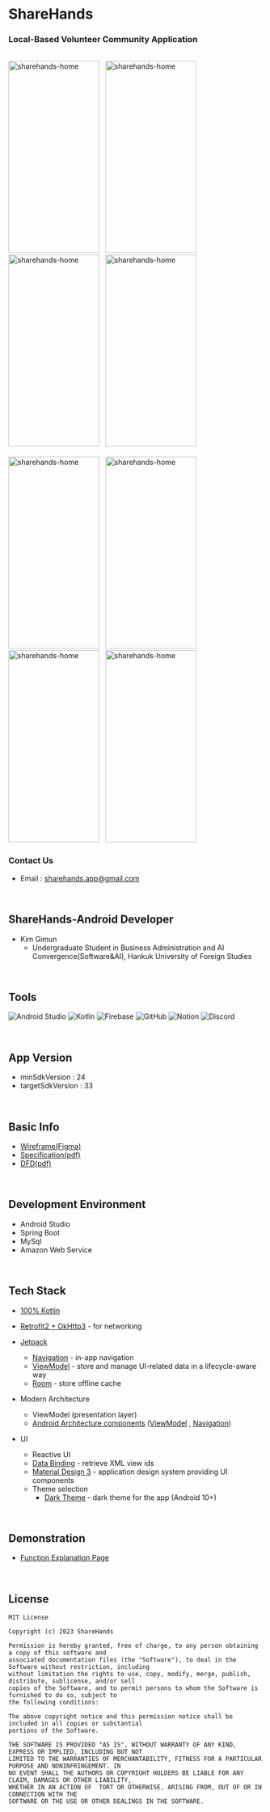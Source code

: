 # ShareHands

### Local-Based Volunteer Community Application

<br>

<image alt="sharehands-home" src="https://github.com/TeamZipdabang-UMC/Zipdabang-Frontend/assets/101035437/f17b991f-ecb8-439f-a471-5310ab262e18" width="180px" height="380px" />
&nbsp;
<image alt="sharehands-home" src="https://github.com/TeamZipdabang-UMC/Zipdabang-Frontend/assets/101035437/409c7973-43ca-42bc-b77f-71e348ebf67b" width="180px" height="380px" />
&nbsp;
<image alt="sharehands-home" src="https://github.com/TeamZipdabang-UMC/Zipdabang-Frontend/assets/101035437/68360fa8-2129-4e7b-8581-9a56952c7ff0" width="180px" height="380px" />
&nbsp;
<image alt="sharehands-home" src="https://github.com/TeamZipdabang-UMC/Zipdabang-Frontend/assets/101035437/e84d3887-c5f3-4685-bdb4-c500dd916f6e" width="180px" height="380px" />
<br>
<br>
<image alt="sharehands-home" src="https://github.com/TeamZipdabang-UMC/Zipdabang-Frontend/assets/101035437/496aa820-404f-4332-abbb-871ee12301bf" width="180px" height="380px" />
&nbsp;
<image alt="sharehands-home" src="https://github.com/TeamZipdabang-UMC/Zipdabang-Frontend/assets/101035437/88ba7d4a-302e-4770-aee5-c1f83210b2a8" width="180px" height="380px" />
&nbsp;
<image alt="sharehands-home" src="https://github.com/TeamZipdabang-UMC/Zipdabang-Frontend/assets/101035437/72dd5c79-90f0-4c32-ad38-09ceea0db6d8" width="180px" height="380px" />
&nbsp;
<image alt="sharehands-home" src="https://github.com/TeamZipdabang-UMC/Zipdabang-Frontend/assets/101035437/3f459b41-b8bc-41ce-bbfc-09d0a84af374" width="180px" height="380px" />


<br>

### Contact Us

* Email : sharehands.app@gmail.com

<br>

## ShareHands-Android Developer

* Kim Gimun
  * Undergraduate Student in Business Administration and AI Convergence(Software&AI), Hankuk University of Foreign Studies

<br>

## Tools
![Android Studio](https://img.shields.io/badge/Android%20Studio-3DDC84.svg?style=for-the-badge&logo=android-studio&logoColor=white)
![Kotlin](https://img.shields.io/badge/kotlin-%237F52FF.svg?style=for-the-badge&logo=kotlin&logoColor=white)
![Firebase](https://img.shields.io/badge/Firebase-039BE5?style=for-the-badge&logo=Firebase&logoColor=white)
![GitHub](https://img.shields.io/badge/github-%23121011.svg?style=for-the-badge&logo=github&logoColor=white)
![Notion](https://img.shields.io/badge/Notion-%23000000.svg?style=for-the-badge&logo=notion&logoColor=white)
![Discord](https://img.shields.io/badge/Discord-%235865F2.svg?style=for-the-badge&logo=discord&logoColor=white)

<br>

## App Version
* minSdkVersion : 24
* targetSdkVersion : 33

<br>

## Basic Info
* [Wireframe(Figma)](https://www.figma.com/file/a2EkIepnKM7q9fR2uTjMqJ/ShareHands-UI?type=design&node-id=282%3A3093&mode=design&t=1TDvkd4Een7BZkwM-1)
* [Specification(pdf)](https://github.com/kmkim2689/sharehands-android/files/12745349/A4.pdf)
* [DFD(pdf)](https://github.com/kmkim2689/sharehands-android/files/12745398/ShareHands-DFD.pdf)

<br>

## Development Environment
* Android Studio
* Spring Boot
* MySql
* Amazon Web Service

<br>

## Tech Stack

* [100% Kotlin](https://kotlinlang.org/)

* [Retrofit2 + OkHttp3](https://square.github.io/retrofit/) - for networking
  
* [Jetpack](https://developer.android.com/jetpack)
  * [Navigation](https://developer.android.com/topic/libraries/architecture/navigation/) - in-app navigation
  * [ViewModel](https://developer.android.com/topic/libraries/architecture/viewmodel) - store and manage UI-related
    data in a lifecycle-aware way
  * [Room](https://developer.android.com/jetpack/androidx/releases/room) - store offline cache
  
* Modern Architecture
  * ViewModel (presentation layer)
  * [Android Architecture components](https://developer.android.com/topic/libraries/architecture)
    ([ViewModel](https://developer.android.com/topic/libraries/architecture/viewmodel)
    , [Navigation](https://developer.android.com/jetpack/androidx/releases/navigation))

* UI
  * Reactive UI
  * [Data Binding](https://developer.android.com/topic/libraries/data-binding) - retrieve XML view ids
  * [Material Design 3](https://m3.material.io/) - application design system providing UI components
  * Theme selection
    * [Dark Theme](https://material.io/develop/android/theming/dark) - dark theme for the app (Android 10+)

<br>

## Demonstration

* [Function Explanation Page](https://cooperative-floor-0d8.notion.site/524d9b4c0f25488d910f3ef8066b03d0?pvs=4)

<br>

## License
```
MIT License

Copyright (c) 2023 ShareHands

Permission is hereby granted, free of charge, to any person obtaining a copy of this software and
associated documentation files (the "Software"), to deal in the Software without restriction, including
without limitation the rights to use, copy, modify, merge, publish, distribute, sublicense, and/or sell
copies of the Software, and to permit persons to whom the Software is furnished to do so, subject to
the following conditions:

The above copyright notice and this permission notice shall be included in all copies or substantial
portions of the Software.

THE SOFTWARE IS PROVIDED "AS IS", WITHOUT WARRANTY OF ANY KIND, EXPRESS OR IMPLIED, INCLUDING BUT NOT
LIMITED TO THE WARRANTIES OF MERCHANTABILITY, FITNESS FOR A PARTICULAR PURPOSE AND NONINFRINGEMENT. IN
NO EVENT SHALL THE AUTHORS OR COPYRIGHT HOLDERS BE LIABLE FOR ANY CLAIM, DAMAGES OR OTHER LIABILITY,
WHETHER IN AN ACTION OF  TORT OR OTHERWISE, ARISING FROM, OUT OF OR IN CONNECTION WITH THE
SOFTWARE OR THE USE OR OTHER DEALINGS IN THE SOFTWARE.
```
